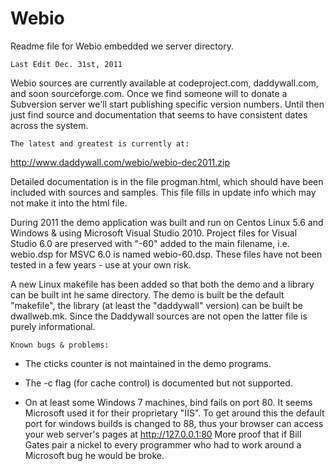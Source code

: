# Webio

Readme file for Webio embedded we server directory.

	Last Edit Dec. 31st, 2011

Webio sources are currently available at codeproject.com, daddywall.com, 
and soon sourceforge.com. Once we find someone will to donate a Subversion 
server we'll start publishing specific version numbers. Until then just find
source and documentation that seems to have consistent dates across the system.

	The latest and greatest is currently at:

http://www.daddywall.com/webio/webio-dec2011.zip

Detailed documentation is in the file progman.html, which should have been included 
with sources and samples.  This file fills in update info which may not make it
into the html file. 

During 2011 the demo application was built and run on Centos Linux 5.6 and 
Windows & using Microsoft Visual Studio 2010. Project files for Visual 
Studio 6.0 are preserved with "-60" added to the main filename, i.e. 
webio.dsp for MSVC 6.0 is named webio-60.dsp. These files have not been tested
in a few years - use at your own risk.

A new Linux makefile has been added so that both the demo and a library can be 
built int he same directory. The demo is built be the default "makefile",  the
library (at least the "daddywall" version) can be built be dwallweb.mk. Since the 
Daddywall sources are not open the latter file is purely informational. 

	Known bugs & problems:

* The cticks counter is not maintained in the demo programs.

* The -c flag (for cache control) is documented but not supported. 

* On at least some Windows 7 machines, bind fails on port 80. It seems Microsoft 
used it for their proprietary "IIS".  To get around this the default port for 
windows builds is changed to 88, thus your browser can access your web 
server's pages at http://127.0.0.1:80 More proof that if Bill Gates 
pair a nickel to every programmer who had to work around a 
Microsoft bug he would be broke.

